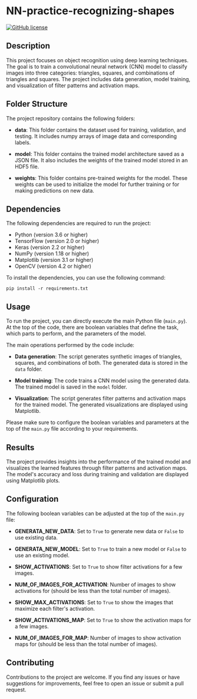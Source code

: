 # NN-practice-recognizing-shapes

[![GitHub license](https://img.shields.io/badge/license-MIT-blue.svg)](https://github.com/your-username/NN-practice-recognizing-shapes/blob/main/LICENSE)

## Description

This project focuses on object recognition using deep learning techniques. The goal is to train a convolutional neural network (CNN) model to classify images into three categories: triangles, squares, and combinations of triangles and squares. The project includes data generation, model training, and visualization of filter patterns and activation maps.

## Folder Structure

The project repository contains the following folders:

- **data**: This folder contains the dataset used for training, validation, and testing. It includes numpy arrays of image data and corresponding labels.

- **model**: This folder contains the trained model architecture saved as a JSON file. It also includes the weights of the trained model stored in an HDF5 file.

- **weights**: This folder contains pre-trained weights for the model. These weights can be used to initialize the model for further training or for making predictions on new data.

## Dependencies

The following dependencies are required to run the project:

- Python (version 3.6 or higher)
- TensorFlow (version 2.0 or higher)
- Keras (version 2.2 or higher)
- NumPy (version 1.18 or higher)
- Matplotlib (version 3.1 or higher)
- OpenCV (version 4.2 or higher)

To install the dependencies, you can use the following command:

```
pip install -r requirements.txt
```

## Usage

To run the project, you can directly execute the main Python file (`main.py`). At the top of the code, there are boolean variables that define the task, which parts to perform, and the parameters of the model.

The main operations performed by the code include:

- **Data generation**: The script generates synthetic images of triangles, squares, and combinations of both. The generated data is stored in the `data` folder.

- **Model training**: The code trains a CNN model using the generated data. The trained model is saved in the `model` folder.

- **Visualization**: The script generates filter patterns and activation maps for the trained model. The generated visualizations are displayed using Matplotlib.

Please make sure to configure the boolean variables and parameters at the top of the `main.py` file according to your requirements.

## Results

The project provides insights into the performance of the trained model and visualizes the learned features through filter patterns and activation maps. The model's accuracy and loss during training and validation are displayed using Matplotlib plots.

## Configuration

The following boolean variables can be adjusted at the top of the `main.py` file:

- **GENERATA_NEW_DATA**: Set to `True` to generate new data or `False` to use existing data.

- **GENERATA_NEW_MODEL**: Set to `True` to train a new model or `False` to use an existing model.

- **SHOW_ACTIVATIONS**: Set to `True` to show filter activations for a few images.

- **NUM_OF_IMAGES_FOR_ACTIVATION**: Number of images to show activations for (should be less than the total number of images).

- **SHOW_MAX_ACTIVATIONS**: Set to `True` to show the images that maximize each filter's activation.

- **SHOW_ACTIVATIONS_MAP**: Set to `True` to show the activation maps for a few images.

- **NUM_OF_IMAGES_FOR_MAP**: Number of images to show activation maps for (should be less than the total number of images).

## Contributing

Contributions to the project are welcome. If you find any issues or have suggestions for improvements, feel free to open an issue or submit a pull request.
